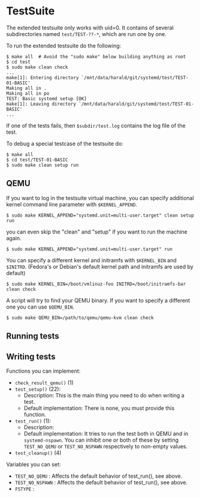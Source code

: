 TestSuite
=========

The extended testsuite only works with uid=0. It contains of several
subdirectories named `test/TEST-??-*`, which are run one by one.

To run the extended testsuite do the following:

    $ make all  # Avoid the "sudo make" below building anything as root
    $ cd test
    $ sudo make clean check
    ...
    make[1]: Entering directory `/mnt/data/harald/git/systemd/test/TEST-01-BASIC'
    Making all in .
    Making all in po
    TEST: Basic systemd setup [OK]
    make[1]: Leaving directory `/mnt/data/harald/git/systemd/test/TEST-01-BASIC'
    ...

If one of the tests fails, then `$subdir/test.log` contains the log
file of the test.

To debug a special testcase of the testsuite do:

    $ make all
    $ cd test/TEST-01-BASIC
    $ sudo make clean setup run

QEMU
----

If you want to log in the testsuite virtual machine, you can specify
additional kernel command line parameter with `$KERNEL_APPEND`.

    $ sudo make KERNEL_APPEND="systemd.unit=multi-user.target" clean setup run

you can even skip the "clean" and "setup" if you want to run the
machine again.

    $ sudo make KERNEL_APPEND="systemd.unit=multi-user.target" run

You can specify a different kernel and initramfs with `$KERNEL_BIN`
and `$INITRD`.  (Fedora's or Debian's default kernel path and
initramfs are used by default)

    $ sudo make KERNEL_BIN=/boot/vmlinuz-foo INITRD=/boot/initramfs-bar clean check

A script will try to find your QEMU binary. If you want to specify a
different one you can use `$QEMU_BIN`.

    $ sudo make QEMU_BIN=/path/to/qemu/qemu-kvm clean check

Running tests
-------------

Writing tests
-------------

Functions you can implement:

 - `check_result_qemu()` (1)
 - `test_setup()` (22):
   * Description: This is the main thing you need to do when writing a
     test.
   * Default implementation: There is none, you must provide this
     function.
 - `test_run()` (1):
   * Description:
   * Default implementation: It tries to run the test both in QEMU and
     in `systemd-nspawn`.  You can inhibit one or both of these by
     setting `TEST_NO_QEMU` or `TEST_NO_NSPAWN` respectively to
     non-empty values.
 - `test_cleanup()` (4)

Variables you can set:

 - `TEST_NO_QEMU` : Affects the default behavior of test_run(), see above.
 - `TEST_NO_NSPAWN` : Affects the default behavior of test_run(), see above.
 - `FSTYPE` : 
 
